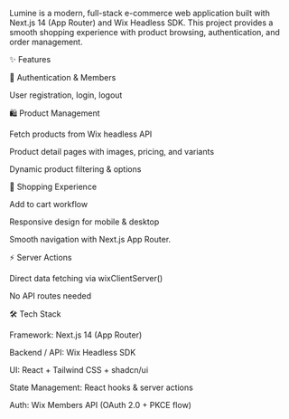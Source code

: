 Lumine is a modern, full-stack e-commerce web application built with Next.js 14 (App Router) and Wix Headless SDK.
This project provides a smooth shopping experience with product browsing, authentication, and order management.

✨ Features

🔐 Authentication & Members

User registration, login, logout


🛍️ Product Management

Fetch products from Wix headless API

Product detail pages with images, pricing, and variants

Dynamic product filtering & options

🛒 Shopping Experience

Add to cart workflow

Responsive design for mobile & desktop

Smooth navigation with Next.js App Router.

⚡ Server Actions

Direct data fetching via wixClientServer()

No API routes needed

🛠️ Tech Stack

Framework: Next.js 14 (App Router)

Backend / API: Wix Headless SDK

UI: React + Tailwind CSS + shadcn/ui

State Management: React hooks & server actions

Auth: Wix Members API (OAuth 2.0 + PKCE flow)